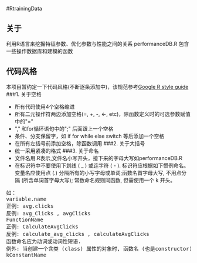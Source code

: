 #RtrainingData
## 关于
利用R语言来挖掘特征参数、优化参数与性能之间的关系
performanceDB.R 包含一些操作数据库和建模的函数
## 代码风格
本项目暂约定一下代码风格(不断逐条添加中)，该规范参考[Google R style guide](http://google-styleguide.googlecode.com/svn/trunk/Rguide.xml)
###1. 关于空格
- 所有代码使用4个空格缩进
- 所有二元操作符两边添加空格(=, +, -, <-, etc)，除函数定义时的可选参数赋值中的"="
- "," 和for循环语句中的";" 后面跟上一个空格
- 条件、分支保留字，如 if for while else switch 等后添加一个空格
- 在所有左括号前添加空格，除函数调用
###2. 关于大括号
- 统一采用紧凑的格式
###3. 关于命名
- 文件名用.R表示,文件名小写开头，接下来的字母大写如performanceDB.R
- 在标识符中不要使用下划线 ( _ ) 或连字符 ( - ). 标识符应根据如下惯例命名。变量名应使用点 (.) 分隔所有的小写字母或单词;函数名首字母大写, 不用点分隔 (所含单词首字母大写); 常数命名规则同函数, 但需使用一个 k 开头。
<pre>
如：
variable.name 
正例: avg.clicks 
反例: avg_Clicks , avgClicks 
FunctionName 
正例: CalculateAvgClicks 
反例: calculate_avg_clicks , calculateAvgClicks 
函数命名应为动词或动词性短语. 
例外: 当创建一个含类 (class) 属性的对象时, 函数名 (也是constructor) 和类名 (class) 应当匹配 (例如, lm). 
kConstantName 
</pre>
